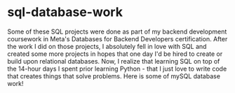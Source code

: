 # sql-database-work
Some of these SQL projects were done as part of my backend development coursework in Meta's Databases for Backend Developers certification.
After the work I did on those projects, I absolutely fell in love with SQL and created some more projects in hopes that one day I'd be hired to create or build upon relational databases.
Now, I realize that learning SQL on top of the 14-hour days I spent prior learning Python - that I just love to write code that creates things that solve problems.
Here is some of mySQL database work! 
